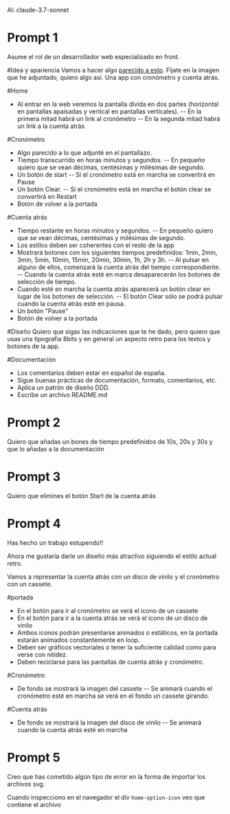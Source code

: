 AI: claude-3.7-sonnet

# Prompt 1

Asume el rol de un desarrollador web especializado en front.

#Idea y apariencia
Vamos a hacer algo [parecido a esto](@https://www.online-stopwatch.com/). Fíjate en la imagen que he adjuntado, quiero algo así. Una app con cronómetro y cuenta atrás.

#Home

- Al entrar en la web veremos la pantalla divida en dos partes (horizontal en pantallas apaisadas y vertical en pantallas verticales).
  -- En la primera mitad habrá un link al cronómetro
  -- En la segunda mitad habrá un link a la cuenta atrás

#Cronómetro

- Algo parecido a lo que adjunté en el pantallazo.
- Tiempo transcurrido en horas minutos y segundos.
  -- En pequeño quiero que se vean décimas, centésimas y milésimas de segundo.
- Un botón de start
  -- Si el cronómetro está en marcha se convertirá en Pause
- Un botón Clear.
  -- Si el cronómetro está en marcha el botón clear se convertirá en Restart
- Botón de volver a la portada

#Cuenta atrás

- Tiempo restante en horas minutos y segundos.
  -- En pequeño quiero que se vean décimas, centésimas y milésimas de segundo.
- Los estilos deben ser coherentes con el resto de la app
- Mostrará botones con los siguientes tiempos predefinidos: 1min, 2min, 3min, 5min, 10min, 15min, 20min, 30min, 1h, 2h y 3h.
  -- Al pulsar en alguno de ellos, comenzará la cuenta atrás del tiempo correspondiente.
  -- Cuando la cuenta atrás esté en marca desaparecerán los botones de selección de tiempo.
- Cuando esté en marcha la cuenta atrás aparecerá un botón clear en lugar de los botones de selección.
  -- El botón Clear sólo se podrá pulsar cuando la cuenta atrás esté en pausa.
- Un botón "Pause"
- Botón de volver a la portada

#Diseño
Quiero que sigas las indicaciones que te he dado, pero quiero que usas una tipografia 8bits y en general un aspecto retro para los textos y botones de la app.

#Documentación

- Los comentarios deben estar en español de españa.
- Sigue buenas prácticas de documentación, formato, comentarios, etc.
- Aplica un patrón de diseño DDD.
- Escribe un archivo README.md

# Prompt 2

Quiero que añadas un bones de tiempo predefinidos de 10s, 20s y 30s y que lo añadas a la documentación

# Prompt 3

Quiero que elimines el botón Start de la cuenta atrás

# Prompt 4

Has hecho un trabajo estupendo!!

Ahora me gustaría darle un diseño más atractivo siguiendo el estilo actual retro.

Vamos a representar la cuenta atrás con un disco de vinilo y el cronómetro con un cassete.

#portada

- En el botón para ir al cronómetro se verá el icono de un cassete
- En el botón para ir a la cuenta atrás se verá el icono de un disco de vinilo
- Ambos iconos podrán presentarse animados o estáticos, en la portada estarán animados constantemente en loop.
- Deben ser gráficos vectoriales o tener la suficiente calidad como para verse con nitidez.
- Deben reciclarse para las pantallas de cuenta atrás y cronómetro.

#Cronómetro

- De fondo se mostrará la imagen del cassete
  -- Se animará cuando el cronómetro esté en marcha se verá en el fondo un cassete girando.

#Cuenta atrás

- De fondo se mostrará la imagen del disco de vinilo
  -- Se animará cuando la cuenta atrás esté en marcha

# Prompt 5

Creo que has cometido algún tipo de error en la forma de importar los archivos svg.

Cuando inspecciono en el navegador el div `home-option-icon` veo que contiene el archivo
